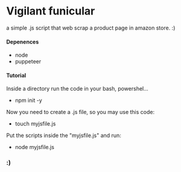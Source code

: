 # Vigilant funicular

a simple .js script that web scrap a product page in amazon store. :)

#### Depenences
- node
- puppeteer

#### Tutorial

Inside a directory run the code in your bash, powershel...
- npm init -y

Now you need to create a .js file, so you may use this code: 
- touch myjsfile.js

Put the scripts inside the "myjsfile.js" and run:

- node myjsfile.js

### :)

